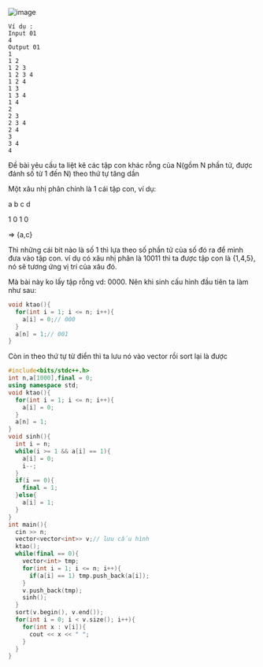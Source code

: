 
![image](https://github.com/user-attachments/assets/2fc2b421-d759-48be-8138-3936e338de82)
```
Ví dụ :
Input 01
4
Output 01
1 
1 2 
1 2 3 
1 2 3 4 
1 2 4 
1 3 
1 3 4 
1 4 
2 
2 3 
2 3 4 
2 4 
3 
3 4 
4
```

Đề bài yêu cầu ta liệt kê các tập con khác rỗng của N(gồm N phần tử, được đánh số từ 1 đến N) theo thứ tự tăng dần

Một xâu nhị phân chính là 1 cái tập con, ví dụ:

a b c d

1 0 1 0

=> {a,c}

Thì những cái bit nào là số 1 thì lựa theo số phần tử của số đó ra để mình đưa vào tập con. ví dụ có xâu nhị phân là 10011 thì ta được tập con là {1,4,5}, nó sẽ tương ứng vị trí của xâu đó.

Mà bài này ko lấy tập rỗng vd: 0000. Nên khi sinh cấu hình đầu tiên ta làm như sau:

```cpp 
void ktao(){
  for(int i = 1; i <= n; i++){
    a[i] = 0;// 000
  }
  a[n] = 1;// 001
}
```

Còn in theo thứ tự từ điển thì ta lưu nó vào vector rồi sort lại là được

```cpp
#include<bits/stdc++.h>
int n,a[1000],final = 0;
using namespace std;
void ktao(){
  for(int i = 1; i <= n; i++){
    a[i] = 0;
  }
  a[n] = 1;
}
void sinh(){
  int i = n;
  while(i >= 1 && a[i] == 1){
    a[i] = 0;
    i--;
  }
  if(i == 0){
    final = 1;
  }else{
    a[i] = 1;
  }
}
int main(){
  cin >> n;
  vector<vector<int>> v;// lưu cấu hình
  ktao();
  while(final == 0){
    vector<int> tmp;
    for(int i = 1; i <= n; i++){
      if(a[i] == 1) tmp.push_back(a[i]);
    }
    v.push_back(tmp);
    sinh();
  }
  sort(v.begin(), v.end());
  for(int i = 0; i < v.size(); i++){
    for(int x : v[i]){
      cout << x << " ";
    }
  }
}
```

